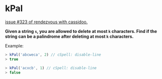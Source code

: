 # kPal

[issue #323 of rendezvous with cassidoo.](https://buttondown.email/cassidoo/archive/beware-of-missing-chances-otherwise-it-may-be/)

**Given a string `s`, you are allowed to delete at most `k` characters.
Find if the string can be a palindrome after deleting at most `k` characters.**

Example:

```ts
> kPal('abcweca', 2) // cSpell: disable-line
> true

> kPal('acxcb', 1) // cSpell: disable-line
> false
```
